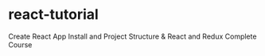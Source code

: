 # react-tutorial
Create React App Install and Project Structure &amp; React and Redux Complete Course
